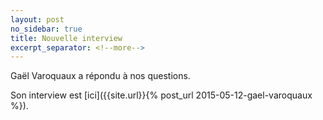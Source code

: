 ```yaml
---
layout: post
no_sidebar: true
title: Nouvelle interview
excerpt_separator: <!--more-->
---
```

Gaël Varoquaux a répondu à nos questions.
<!--more-->

Son interview est [ici]({{site.url}}{% post_url 2015-05-12-gael-varoquaux %}).
